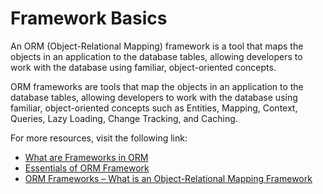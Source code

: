 # Framework Basics

An ORM (Object-Relational Mapping) framework is a tool that maps the objects in an application to the database tables, allowing developers to work with the database using familiar, object-oriented concepts.

ORM frameworks are tools that map the objects in an application to the database tables, allowing developers to work with the database using familiar, object-oriented concepts such as Entities, Mapping, Context, Queries, Lazy Loading, Change Tracking, and Caching.

For more resources, visit the following link:

- [What are Frameworks in ORM](https://www.killerphp.com/articles/what-are-orm-frameworks/)
- [Essentials of ORM Framework](https://medium.com/@mikependon/the-essentials-of-orm-framework-in-your-software-development-837131efd91b)
- [ORM Frameworks – What is an Object-Relational Mapping Framework](https://onlinecode.org/what-are-orm-frameworks/)
